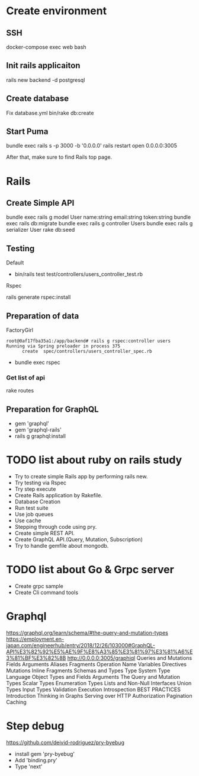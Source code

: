 # Create environment



## SSH
docker-compose exec web bash

## Init rails applicaiton

rails new backend -d postgresql

## Create database
Fix database.yml
bin/rake db:create

## Start Puma
bundle exec rails s -p 3000 -b '0.0.0.0'
rails restart
open 0.0.0.0:3005

After that, make sure to find Rails top page.


# Rails 

## Create Simple API
bundle exec rails g model User name:string email:string token:string
bundle exec rails db:migrate
bundle exec rails g controller Users
bundle exec rails g serializer User
rake db:seed

## Testing

Default
- bin/rails test test/controllers/users_controller_test.rb

Rspec

rails generate rspec:install

## Preparation of data
FactoryGirl
```
root@0af17fba35a1:/app/backend# rails g rspec:controller users           
Running via Spring preloader in process 375
      create  spec/controllers/users_controller_spec.rb
```

- bundle exec rspec

### Get list of api
rake routes

## Preparation for GraphQL

- gem 'graphql'
- gem 'graphql-rails'
- rails g graphql:install



# TODO list about ruby on rails study

- Try to create simple Rails app by performing rails new.
- Try testing via Rspec
- Try step execute
- Create Rails application by Rakefile.
- Database Creation
- Run test suite
- Use job queues
- Use cache
- Stepping through code using pry.
- Create simple REST API.
- Create GraphQL API.(Query, Mutation, Subscription)
- Try to handle gemfile about mongodb.

# TODO list about Go & Grpc server

- Create grpc sample
- Create Cli command tools


# Graphql

https://graphql.org/learn/schema/#the-query-and-mutation-types
https://employment.en-japan.com/engineerhub/entry/2018/12/26/103000#GraphQL-API%E3%82%92%E5%AE%9F%E8%A3%85%E3%81%97%E3%81%A6%E3%81%BF%E3%82%8B
http://0.0.0.0:3005/graphiql
Queries and Mutations
Fields
Arguments
Aliases
Fragments
Operation Name
Variables
Directives
Mutations
Inline Fragments
Schemas and Types
Type System
Type Language
Object Types and Fields
Arguments
The Query and Mutation Types
Scalar Types
Enumeration Types
Lists and Non-Null
Interfaces
Union Types
Input Types
Validation
Execution
Introspection
BEST PRACTICES
Introduction
Thinking in Graphs
Serving over HTTP
Authorization
Pagination
Caching


# Step debug
https://github.com/deivid-rodriguez/pry-byebug
- install gem 'pry-byebug'
- Add 'binding.pry'
- Type 'next'